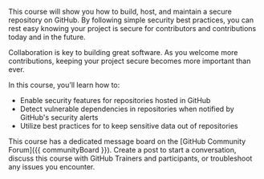 This course will show you how to build, host, and maintain a secure repository on GitHub. By following simple security best practices, you can rest easy knowing your project is secure for contributors and contributions today and in the future.

Collaboration is key to building great software. As you welcome more contributions, keeping your project secure becomes more important than ever.

In this course, you’ll learn how to:
- Enable security features for repositories hosted in GitHub
- Detect vulnerable dependencies in repositories when notified by GitHub's security alerts
- Utilize best practices for to keep sensitive data out of repositories

This course has a dedicated message board on the [GitHub Community Forum]({{ communityBoard }}). Create a post to start a conversation, discuss this course with GitHub Trainers and participants, or troubleshoot any issues you encounter.
